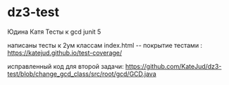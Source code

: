 # dz3-test
Юдина Катя
Тесты к gcd junit 5


написаны тесты к 2ум классам
index.html -- покрытие тестами : https://katejud.github.io/test-coverage/


исправленный код для второй задачи: https://github.com/KateJud/dz3-test/blob/change_gcd_class/src/root/gcd/GCD.java
